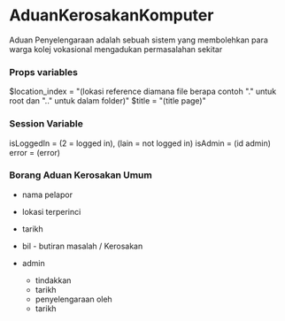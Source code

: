 # AduanKerosakanKomputer

Aduan Penyelengaraan adalah sebuah sistem yang membolehkan para warga kolej vokasional mengadukan permasalahan sekitar 

### Props variables 
$location_index  = "(lokasi reference diamana file berapa contoh "." untuk root dan ".." untuk dalam folder)"
$title = "(title page)"

### Session Variable
isLoggedIn = (2 = logged in), (lain = not logged in)
isAdmin = (id admin)
error = (error)

### Borang Aduan Kerosakan Umum
- nama pelapor 
- lokasi terperinci
- tarikh
- bil - butiran masalah / Kerosakan

- admin
    - tindakkan
    - tarikh
    - penyelengaraan oleh 
    - tarikh
